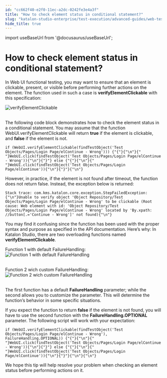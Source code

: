 ```yaml
---
id: "cc662f40-e2f0-11ec-a2dc-0242fe3e4a3f"
title: "How to check element status in conditional statement?"
slug: "katalon-studio-enterprise/test-execution/advanced-guides/web-testing/how-to-check-element-status-in-conditional-statement"
hide_title: true
---
```

import useBaseUrl from '@docusaurus/useBaseUrl';

  

# <a id="id" class="anchor_top_offset"/><a id="ariaid-title1" class="anchor_top_offset"/>How to check element status in conditional statement?

  
    
<p xmlns="http://www.w3.org/1999/xhtml" className="p">In Web UI functional testing, you may want to ensure that an   element is clickable, present, or visible before performing further   actions on the element. The function used in such a case is   <strong className="ph b">verifyElementClickable</strong> with this   specification:</p> 
    
<p xmlns="http://www.w3.org/1999/xhtml" className="p">   <img className="image" src={useBaseUrl("https://github.com/katalon-studio/docs-images/raw/master/katalon-studio/tutorials/how_to_check_element_status_in_conditional_statement/verifyElementClickable_1.png")} alt="verifyElementClickable" /><br /><br /> </p> 
    
<p xmlns="http://www.w3.org/1999/xhtml" className="p">The following code block demonstrates how to check the element   status in a conditional statement. You may assume that the function   WebUI.verifyElementClickable will return <strong className="ph b">true</strong> if   the element is clickable, and <strong className="ph b">false</strong> if the element   is not.</p> 
          
<pre xmlns="http://www.w3.org/1999/xhtml" className="pre codeblock"><code>if (WebUI.verifyElementClickable(findTestObject('Test Objects/Pages/Login Page/elContinue - Wrong'))) {"{"}{"\n"}{"    "}WebUI.click(findTestObject('Test Objects/Pages/Login Page/elContinue - Wrong')){"\n"}{"}"} else {"{"}{"\n"}{"    "}WebUI.click(findTestObject('Test Objects/Pages/Login Page/elContinue')){"\n"}{"}"}{"\n"}</code></pre> 
        
<p xmlns="http://www.w3.org/1999/xhtml" className="p">However, in practice, if the element is not found after timeout,   the function does not return false. Instead, the exception below is   returned:</p> 
          
<pre xmlns="http://www.w3.org/1999/xhtml" className="pre codeblock"><code>Stack trace: com.kms.katalon.core.exception.StepFailedException: {"\n"}Unable to verify object 'Object Repository/Test Objects/Pages/Login Page/elContinue - Wrong' to be clickable (Root cause: Web element with id: 'Object Repository/Test Objects/Pages/Login Page/elContinue - Wrong' located by 'By.xpath: //button[.='Continue - Wrong']' not found){"\n"}</code></pre> 
        
<p xmlns="http://www.w3.org/1999/xhtml" className="p">You may find it confusing since the function has been used with   the proper syntax and purpose as specified in the API   documentation. Here’s why: In Katalon Studio, there are two   overloading functions named   <strong className="ph b">verifyElementClickable</strong>.</p> 
    
<p xmlns="http://www.w3.org/1999/xhtml" className="p">Function 1 with default FailureHandling: <img className="image" src={useBaseUrl("https://github.com/katalon-studio/docs-images/raw/master/katalon-studio/tutorials/how_to_check_element_status_in_conditional_statement/verifyElementClickable_1.png")} alt="Function 1 with default FailureHandling" /><br /><br /> </p> 
    
<p xmlns="http://www.w3.org/1999/xhtml" className="p">Function 2 wich custom FailureHandling: <img className="image" src={useBaseUrl("https://github.com/katalon-studio/docs-images/raw/master/katalon-studio/tutorials/how_to_check_element_status_in_conditional_statement/verifyElementClickable_2.png")} alt="Function 2 wich custom FailureHandling" /><br /><br /> </p> 
    
<p xmlns="http://www.w3.org/1999/xhtml" className="p">The first function has a default   <strong className="ph b">FailureHandling</strong> parameter; while the second allows   you to customize the parameter. This will determine the   function’s behavior in some specific situations.</p> 
    
<p xmlns="http://www.w3.org/1999/xhtml" className="p">If you expect the function to return <strong className="ph b">false</strong> if   the element is not found, you will have to use the second function   with the <strong className="ph b">FailureHandling.OPTIONAL</strong> parameter. The   following script will work with your expectation:</p> 
          
<pre xmlns="http://www.w3.org/1999/xhtml" className="pre codeblock"><code>if (WebUI.verifyElementClickable(findTestObject('Test Objects/Pages/Login Page/elContinue - Wrong'), FailureHandling.OPTIONAL)) {"{"}{"\n"}{"    "}WebUI.click(findTestObject('Test Objects/Pages/Login Page/elContinue - Wrong')){"\n"}{"}"} else {"{"}{"\n"}{"    "}WebUI.click(findTestObject('Test Objects/Pages/Login Page/elContinue')){"\n"}{"}"}{"\n"}{"\n"}</code></pre> 
        
<p xmlns="http://www.w3.org/1999/xhtml" className="p">We hope this tip will help resolve your problem when checking an   element status before performing actions on it.</p> 
  


